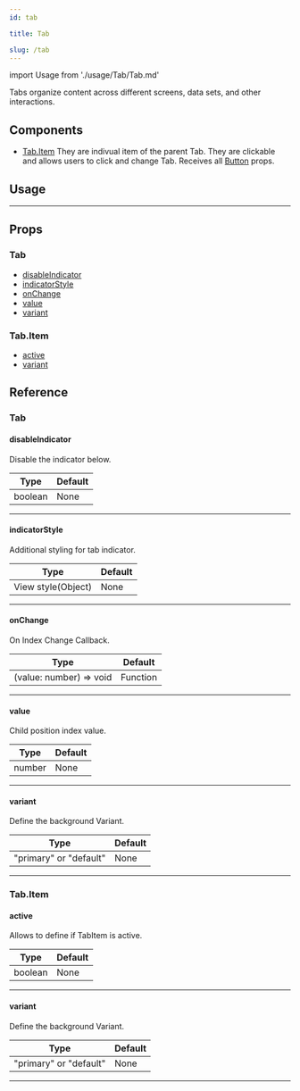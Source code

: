 ```yaml
---
id: tab

title: Tab

slug: /tab
---
```


import Usage from './usage/Tab/Tab.md'

Tabs organize content across different screens, data sets, and other interactions.

## Components

- [Tab.Item](#tabitem)
  They are indivual item of the parent Tab.
  They are clickable and allows users to click and change Tab.
  Receives all [Button](https://reactnativeelements.com/docs/button#props) props.

## Usage

<Usage />

---

## Props

### Tab

- [disableIndicator](#disableindicator)
- [indicatorStyle](#indicatorstyle)
- [onChange](#onchange)
- [value](#value)
- [variant](#variant)

### Tab.Item

- [active](#active)
- [variant](#variant)

## Reference

### Tab

#### disableIndicator

Disable the indicator below.

| Type    | Default |
| ------- | ------- |
| boolean | None    |

---

#### indicatorStyle

Additional styling for tab indicator.

| Type               | Default |
| ------------------ | ------- |
| View style(Object) | None    |

---

#### onChange

On Index Change Callback.

| Type                    | Default  |
| ----------------------- | -------- |
| (value: number) => void | Function |

---

#### value

Child position index value.

| Type   | Default |
| ------ | ------- |
| number | None    |

---

#### variant

Define the background Variant.

| Type                   | Default |
| ---------------------- | ------- |
| "primary" or "default" | None    |

---

### Tab.Item

#### active

Allows to define if TabItem is active.

| Type    | Default |
| ------- | ------- |
| boolean | None    |

---

#### variant

Define the background Variant.

| Type                   | Default |
| ---------------------- | ------- |
| "primary" or "default" | None    |

---
